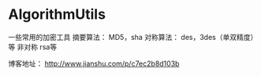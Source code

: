 # AlgorithmUtils
一些常用的加密工具
摘要算法：
MD5，sha
对称算法：
des，3des（单双精度）等
非对称
rsa等

博客地址：
http://www.jianshu.com/p/c7ec2b8d103b
